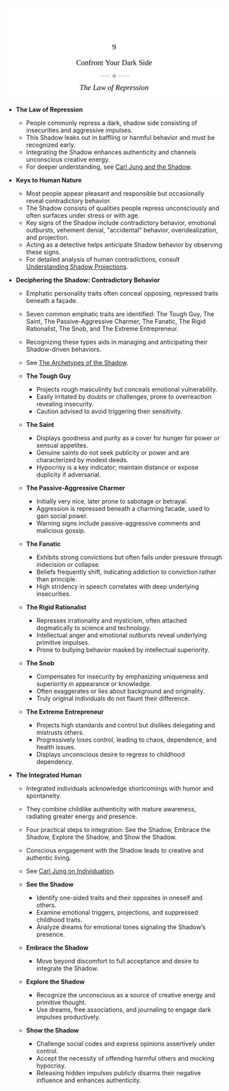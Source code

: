 ![LHN-ch09-dark-side](LHN-ch09-dark-side.best.png)

- **The Law of Repression**  
  - People commonly repress a dark, shadow side consisting of insecurities and aggressive impulses.  
  - This Shadow leaks out in baffling or harmful behavior and must be recognized early.  
  - Integrating the Shadow enhances authenticity and channels unconscious creative energy.  
  - For deeper understanding, see [Carl Jung and the Shadow](https://www.psychologytoday.com/us/basics/jungian-psychology/shadow).  

- **Keys to Human Nature**  
  - Most people appear pleasant and responsible but occasionally reveal contradictory behavior.  
  - The Shadow consists of qualities people repress unconsciously and often surfaces under stress or with age.  
  - Key signs of the Shadow include contradictory behavior, emotional outbursts, vehement denial, "accidental" behavior, overidealization, and projection.  
  - Acting as a detective helps anticipate Shadow behavior by observing these signs.  
  - For detailed analysis of human contradictions, consult [Understanding Shadow Projections](https://www.psychologytoday.com/us/blog/hide-and-seek/201302/shadow-projection).  

- **Deciphering the Shadow: Contradictory Behavior**  
  - Emphatic personality traits often conceal opposing, repressed traits beneath a façade.  
  - Seven common emphatic traits are identified: The Tough Guy, The Saint, The Passive-Aggressive Charmer, The Fanatic, The Rigid Rationalist, The Snob, and The Extreme Entrepreneur.  
  - Recognizing these types aids in managing and anticipating their Shadow-driven behaviors.  
  - See [The Archetypes of the Shadow](https://www.jungplatform.com/articles/archetype-shadow/).  

  - **The Tough Guy**  
    - Projects rough masculinity but conceals emotional vulnerability.  
    - Easily irritated by doubts or challenges, prone to overreaction revealing insecurity.  
    - Caution advised to avoid triggering their sensitivity.  

  - **The Saint**  
    - Displays goodness and purity as a cover for hunger for power or sensual appetites.  
    - Genuine saints do not seek publicity or power and are characterized by modest deeds.  
    - Hypocrisy is a key indicator; maintain distance or expose duplicity if adversarial.  

  - **The Passive-Aggressive Charmer**  
    - Initially very nice, later prone to sabotage or betrayal.  
    - Aggression is repressed beneath a charming facade, used to gain social power.  
    - Warning signs include passive-aggressive comments and malicious gossip.  

  - **The Fanatic**  
    - Exhibits strong convictions but often fails under pressure through indecision or collapse.  
    - Beliefs frequently shift, indicating addiction to conviction rather than principle.  
    - High stridency in speech correlates with deep underlying insecurities.  

  - **The Rigid Rationalist**  
    - Represses irrationality and mysticism, often attached dogmatically to science and technology.  
    - Intellectual anger and emotional outbursts reveal underlying primitive impulses.  
    - Prone to bullying behavior masked by intellectual superiority.  

  - **The Snob**  
    - Compensates for insecurity by emphasizing uniqueness and superiority in appearance or knowledge.  
    - Often exaggerates or lies about background and originality.  
    - Truly original individuals do not flaunt their difference.  

  - **The Extreme Entrepreneur**  
    - Projects high standards and control but dislikes delegating and mistrusts others.  
    - Progressively loses control, leading to chaos, dependence, and health issues.  
    - Displays unconscious desire to regress to childhood dependency.  

- **The Integrated Human**  
  - Integrated individuals acknowledge shortcomings with humor and spontaneity.  
  - They combine childlike authenticity with mature awareness, radiating greater energy and presence.  
  - Four practical steps to integration: See the Shadow, Embrace the Shadow, Explore the Shadow, and Show the Shadow.  
  - Conscious engagement with the Shadow leads to creative and authentic living.  
  - See [Carl Jung on Individuation](https://www.psychologytoday.com/us/basics/jungian-psychology/individuation).  

  - **See the Shadow**  
    - Identify one-sided traits and their opposites in oneself and others.  
    - Examine emotional triggers, projections, and suppressed childhood traits.  
    - Analyze dreams for emotional tones signaling the Shadow’s presence.  

  - **Embrace the Shadow**  
    - Move beyond discomfort to full acceptance and desire to integrate the Shadow.  

  - **Explore the Shadow**  
    - Recognize the unconscious as a source of creative energy and primitive thought.  
    - Use dreams, free associations, and journaling to engage dark impulses productively.  

  - **Show the Shadow**  
    - Challenge social codes and express opinions assertively under control.  
    - Accept the necessity of offending harmful others and mocking hypocrisy.  
    - Releasing hidden impulses publicly disarms their negative influence and enhances authenticity.
